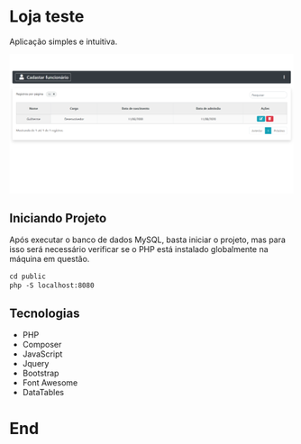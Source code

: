 # Loja teste

Aplicação simples e intuitiva.

![](https://github.com/Guilherme1612/loja_test_01/blob/master/public/img/aplication.PNG?raw=true)

## Iniciando Projeto

Após executar o banco de dados MySQL, basta iniciar o projeto, mas para isso será necessário verificar se o PHP está instalado globalmente na máquina em questão.

    cd public
    php -S localhost:8080

## Tecnologias

- PHP
- Composer
- JavaScript
- Jquery
- Bootstrap
- Font Awesome
- DataTables

# End
